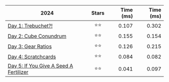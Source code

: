 | 2024                                                          | Stars | Time (ms)  | Time (ms)  |
|---------------------------------------------------------------|:-----:|-----------:|-----------:|
| [Day 1: Trebuchet?!](src/solutions/day01.zig)                 |  ⭐⭐ |      0.107 |      0.302 |
| [Day 2: Cube Conundrum](src/solutions/day02.zig)              |  ⭐⭐ |      0.155 |      0.154 |
| [Day 3: Gear Ratios](src/solutions/day03.zig)                 |  ⭐⭐ |      0.126 |      0.215 |
| [Day 4: Scratchcards](src/solutions/day04.zig)                |  ⭐⭐ |      0.084 |      0.082 |
| [Day 5: If You Give A Seed A Fertilizer](src/solutions/day05.zig) |  ⭐⭐ |      0.041 |      0.097 |
